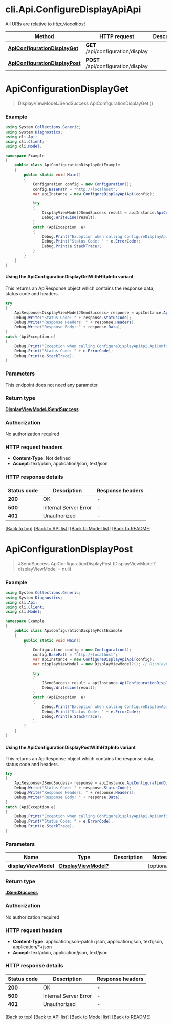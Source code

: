 # cli.Api.ConfigureDisplayApiApi

All URIs are relative to *http://localhost*

| Method | HTTP request | Description |
|--------|--------------|-------------|
| [**ApiConfigurationDisplayGet**](ConfigureDisplayApiApi.md#apiconfigurationdisplayget) | **GET** /api/configuration/display |  |
| [**ApiConfigurationDisplayPost**](ConfigureDisplayApiApi.md#apiconfigurationdisplaypost) | **POST** /api/configuration/display |  |

<a id="apiconfigurationdisplayget"></a>
# **ApiConfigurationDisplayGet**
> DisplayViewModelJSendSuccess ApiConfigurationDisplayGet ()



### Example
```csharp
using System.Collections.Generic;
using System.Diagnostics;
using cli.Api;
using cli.Client;
using cli.Model;

namespace Example
{
    public class ApiConfigurationDisplayGetExample
    {
        public static void Main()
        {
            Configuration config = new Configuration();
            config.BasePath = "http://localhost";
            var apiInstance = new ConfigureDisplayApiApi(config);

            try
            {
                DisplayViewModelJSendSuccess result = apiInstance.ApiConfigurationDisplayGet();
                Debug.WriteLine(result);
            }
            catch (ApiException  e)
            {
                Debug.Print("Exception when calling ConfigureDisplayApiApi.ApiConfigurationDisplayGet: " + e.Message);
                Debug.Print("Status Code: " + e.ErrorCode);
                Debug.Print(e.StackTrace);
            }
        }
    }
}
```

#### Using the ApiConfigurationDisplayGetWithHttpInfo variant
This returns an ApiResponse object which contains the response data, status code and headers.

```csharp
try
{
    ApiResponse<DisplayViewModelJSendSuccess> response = apiInstance.ApiConfigurationDisplayGetWithHttpInfo();
    Debug.Write("Status Code: " + response.StatusCode);
    Debug.Write("Response Headers: " + response.Headers);
    Debug.Write("Response Body: " + response.Data);
}
catch (ApiException e)
{
    Debug.Print("Exception when calling ConfigureDisplayApiApi.ApiConfigurationDisplayGetWithHttpInfo: " + e.Message);
    Debug.Print("Status Code: " + e.ErrorCode);
    Debug.Print(e.StackTrace);
}
```

### Parameters
This endpoint does not need any parameter.
### Return type

[**DisplayViewModelJSendSuccess**](DisplayViewModelJSendSuccess.md)

### Authorization

No authorization required

### HTTP request headers

 - **Content-Type**: Not defined
 - **Accept**: text/plain, application/json, text/json


### HTTP response details
| Status code | Description | Response headers |
|-------------|-------------|------------------|
| **200** | OK |  -  |
| **500** | Internal Server Error |  -  |
| **401** | Unauthorized |  -  |

[[Back to top]](#) [[Back to API list]](../README.md#documentation-for-api-endpoints) [[Back to Model list]](../README.md#documentation-for-models) [[Back to README]](../README.md)

<a id="apiconfigurationdisplaypost"></a>
# **ApiConfigurationDisplayPost**
> JSendSuccess ApiConfigurationDisplayPost (DisplayViewModel? displayViewModel = null)



### Example
```csharp
using System.Collections.Generic;
using System.Diagnostics;
using cli.Api;
using cli.Client;
using cli.Model;

namespace Example
{
    public class ApiConfigurationDisplayPostExample
    {
        public static void Main()
        {
            Configuration config = new Configuration();
            config.BasePath = "http://localhost";
            var apiInstance = new ConfigureDisplayApiApi(config);
            var displayViewModel = new DisplayViewModel?(); // DisplayViewModel? |  (optional) 

            try
            {
                JSendSuccess result = apiInstance.ApiConfigurationDisplayPost(displayViewModel);
                Debug.WriteLine(result);
            }
            catch (ApiException  e)
            {
                Debug.Print("Exception when calling ConfigureDisplayApiApi.ApiConfigurationDisplayPost: " + e.Message);
                Debug.Print("Status Code: " + e.ErrorCode);
                Debug.Print(e.StackTrace);
            }
        }
    }
}
```

#### Using the ApiConfigurationDisplayPostWithHttpInfo variant
This returns an ApiResponse object which contains the response data, status code and headers.

```csharp
try
{
    ApiResponse<JSendSuccess> response = apiInstance.ApiConfigurationDisplayPostWithHttpInfo(displayViewModel);
    Debug.Write("Status Code: " + response.StatusCode);
    Debug.Write("Response Headers: " + response.Headers);
    Debug.Write("Response Body: " + response.Data);
}
catch (ApiException e)
{
    Debug.Print("Exception when calling ConfigureDisplayApiApi.ApiConfigurationDisplayPostWithHttpInfo: " + e.Message);
    Debug.Print("Status Code: " + e.ErrorCode);
    Debug.Print(e.StackTrace);
}
```

### Parameters

| Name | Type | Description | Notes |
|------|------|-------------|-------|
| **displayViewModel** | [**DisplayViewModel?**](DisplayViewModel?.md) |  | [optional]  |

### Return type

[**JSendSuccess**](JSendSuccess.md)

### Authorization

No authorization required

### HTTP request headers

 - **Content-Type**: application/json-patch+json, application/json, text/json, application/*+json
 - **Accept**: text/plain, application/json, text/json


### HTTP response details
| Status code | Description | Response headers |
|-------------|-------------|------------------|
| **200** | OK |  -  |
| **500** | Internal Server Error |  -  |
| **401** | Unauthorized |  -  |

[[Back to top]](#) [[Back to API list]](../README.md#documentation-for-api-endpoints) [[Back to Model list]](../README.md#documentation-for-models) [[Back to README]](../README.md)

